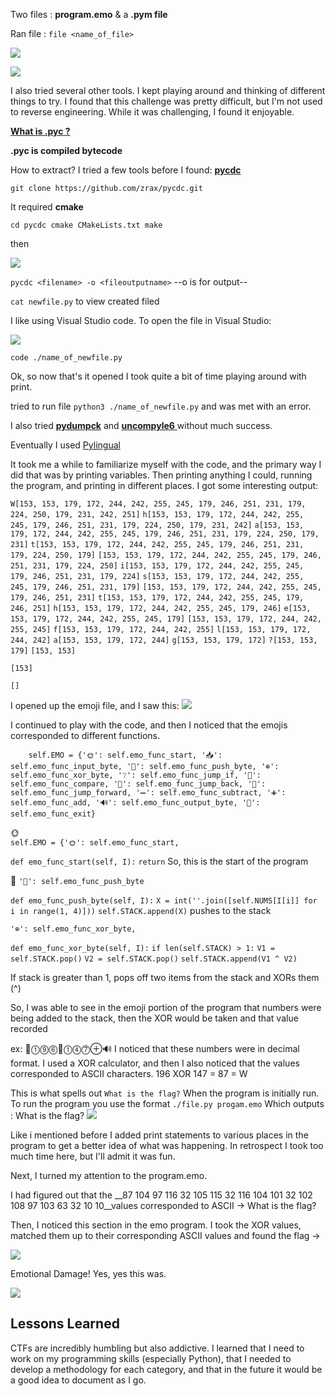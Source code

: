 
Two files : __program.emo__ & a __.pym file__

Ran file : 
`
file <name_of_file>
`

<img src="https://imgur.com/euGhByd.png"></img>

<img src="https://i.imgur.com/AmNPDF6.png"></img>

I also tried several other tools. I kept playing around and thinking of different things to try.  I found that this challenge was pretty difficult, but I'm not used to reverse engineering.  While it was challenging, I found it enjoyable.  

<a href="https://www.tutorialspoint.com/What-are-pyc-files-in-Python">__What is .pyc ?__</a>


__.pyc is compiled bytecode__

How to extract?
I tried a few tools before I found: <a href="https://github.com/zrax/pycdc.git
">__pycdc__</a>

`git clone https://github.com/zrax/pycdc.git`


It required __cmake__

`cd pycdc
cmake CMakeLists.txt
make`

then

<img src="https://i.imgur.com/9kDRsaT.png"></img>

`pycdc <filename> -o <fileoutputname>`
--o is for output--

`cat newfile.py` to view created filed

I like using Visual Studio code. To open the file in Visual Studio: 

<img src="https://imgur.com/7K3JDmf.png"></img>

`code ./name_of_newfile.py`

Ok, so now that's it opened I took quite a bit of time playing around with print.  

tried to run file 
`python3 ./name_of_newfile.py` and was met with an error. 

I also tried <a href="https://github.com/serfend/pydumpck">__pydumpck__</a> and <a href="https://github.com/rocky/python-uncompyle6"> __uncompyle6__ </a> without much success. 

Eventually I used <a href="https://pylingual.io/">Pylingual</a>

It took me a while to familiarize myself with the code, and the primary way I did that was by printing variables. Then printing anything I could, running the program, and printing in different places. I got some interesting output: 

`W[153, 153, 179, 172, 244, 242, 255, 245, 179, 246, 251, 231, 179, 224, 250, 179, 231, 242, 251]`
`h[153, 153, 179, 172, 244, 242, 255, 245, 179, 246, 251, 231, 179, 224, 250, 179, 231, 242]`
`a[153, 153, 179, 172, 244, 242, 255, 245, 179, 246, 251, 231, 179, 224, 250, 179, 231]`
`t[153, 153, 179, 172, 244, 242, 255, 245, 179, 246, 251, 231, 179, 224, 250, 179]`
 `[153, 153, 179, 172, 244, 242, 255, 245, 179, 246, 251, 231, 179, 224, 250]`
`i[153, 153, 179, 172, 244, 242, 255, 245, 179, 246, 251, 231, 179, 224]`
`s[153, 153, 179, 172, 244, 242, 255, 245, 179, 246, 251, 231, 179]`
 `[153, 153, 179, 172, 244, 242, 255, 245, 179, 246, 251, 231]`
`t[153, 153, 179, 172, 244, 242, 255, 245, 179, 246, 251]`
`h[153, 153, 179, 172, 244, 242, 255, 245, 179, 246]`
`e[153, 153, 179, 172, 244, 242, 255, 245, 179]`
 `[153, 153, 179, 172, 244, 242, 255, 245]`
`f[153, 153, 179, 172, 244, 242, 255]`
`l[153, 153, 179, 172, 244, 242]`
`a[153, 153, 179, 172, 244]`
`g[153, 153, 179, 172]`
`?[153, 153, 179]`
 `[153, 153]`

`[153]`

`[]`

I opened up the emoji file, and I saw this: 
<img src="https://i.imgur.com/rYjU0Eu.png"></img>


I continued to play with the code, and then I noticed that the emojis corresponded to different functions.

        self.EMO = {'🌞': self.emo_func_start, '📥': self.emo_func_input_byte, '🔼': self.emo_func_push_byte, '⊕': self.emo_func_xor_byte, '❔': self.emo_func_jump_if, '🟰': self.emo_func_compare, '🔄': self.emo_func_jump_back, '🔁': self.emo_func_jump_forward, '➖': self.emo_func_subtract, '➕': self.emo_func_add, '🔊': self.emo_func_output_byte, '🌛': self.emo_func_exit}

🌞  
   `self.EMO = {'🌞': self.emo_func_start,`

`def emo_func_start(self, I):`
        `return`
    So, this is the start of the program

🔼
`'🔼': self.emo_func_push_byte`

`def emo_func_push_byte(self, I):`
        `X = int(''.join([self.NUMS[I[i]] for i in range(1, 4)]))`
        `self.STACK.append(X)`
    pushes to the stack

`'⊕': self.emo_func_xor_byte,`

 `def emo_func_xor_byte(self, I):`
        `if len(self.STACK) > 1:`
            `V1 = self.STACK.pop()`
            `V2 = self.STACK.pop()`
            `self.STACK.append(V1 ^ V2)`

If stack is greater than 1, pops off two items from the stack and XORs them (^)

So, I was able to see in the emoji portion of the program that numbers were being added to the stack, then the XOR would be taken and that value recorded 

ex: 🔼⓵⓽⓺🔼⓵⓸⓻⊕🔊
I noticed that these numbers were in decimal format. I used a XOR calculator, and then I also noticed that the values corresponded to ASCII characters.
196 XOR 147 = 87 = W

This is what spells out `What is the flag?` 
When the program is initially run.
To run the program you use the format `./file.py progam.emo`
Which outputs :  What is the flag? 
<img src="https://i.imgur.com/LOIPf0g.png"></img>


Like i mentioned before I added print statements to various places in the program to get a better idea of what was happening. In retrospect I took too much time here, but I'll admit it was fun.  

Next, I turned my attention to the program.emo.

I had figured out that the __87 104 97 116 32 105 115 32 116 104 101 32 102 108 97 103 63 32 10 
10__values corresponded to ASCII -> What is the flag?

Then, I noticed this section in the emo program. I took the XOR values, matched them up to their corresponding ASCII values and found the flag ->

<img src="https://i.imgur.com/feL6pWY.png"></img>

Emotional Damage!  Yes, yes this was.

<img src="https://tenor.com/view/emotional-damage-emotional-damage-meme-funny-gif-24332819.gif"></img>

<H2> Lessons Learned</H2>
CTFs are incredibly humbling but also addictive.  I learned that I need to work on my programming skills (especially Python), that I needed to develop a methodology for each category, and that in the future it would be a good idea to document as I go. 